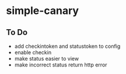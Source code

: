 # simple-canary

## To Do
- add checkintoken and statustoken to config
- enable checkin
- make status easier to view
- make incorrect status return http error
